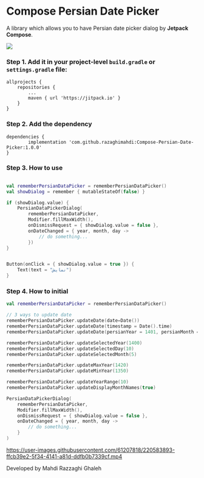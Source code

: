 # Compose Persian Date Picker

A library which allows you to have Persian date picker dialog by **Jetpack Compose**.

[![](https://jitpack.io/v/razaghimahdi/Compose-Persian-Date-Picker.svg)](https://jitpack.io/#razaghimahdi/Compose-Persian-Date-Picker)

### Step 1. Add it in your project-level `build.gradle` or `settings.gradle` file:

	allprojects {
		repositories {
			...
			maven { url 'https://jitpack.io' }
		}
	}

### Step 2. Add the dependency

	dependencies {
	        implementation 'com.github.razaghimahdi:Compose-Persian-Date-Picker:1.0.0'
	} 

### Step 3. How to use

```kotlin

val rememberPersianDataPicker = rememberPersianDataPicker()
val showDialog = remember { mutableStateOf(false) }

if (showDialog.value) {
    PersianDataPickerDialog(
        rememberPersianDataPicker,
        Modifier.fillMaxWidth(),
        onDismissRequest = { showDialog.value = false },
        onDateChanged = { year, month, day ->
            // do something...
        })
}


Button(onClick = { showDialog.value = true }) {
    Text(text = "نمایش")
}
```

### Step 4. How to initial

```Kotlin
val rememberPersianDataPicker = rememberPersianDataPicker()

// 3 ways to update date
rememberPersianDataPicker.updateDate(date=Date())
rememberPersianDataPicker.updateDate(timestamp = Date().time)
rememberPersianDataPicker.updateDate(persianYear = 1401, persianMonth = 12, persianDay = 20)

rememberPersianDataPicker.updateSelectedYear(1400)
rememberPersianDataPicker.updateSelectedDay(10)
rememberPersianDataPicker.updateSelectedMonth(5)

rememberPersianDataPicker.updateMaxYear(1420)
rememberPersianDataPicker.updateMinYear(1350)

rememberPersianDataPicker.updateYearRange(10)
rememberPersianDataPicker.updateDisplayMonthNames(true)

PersianDataPickerDialog(
    rememberPersianDataPicker,
    Modifier.fillMaxWidth(),
    onDismissRequest = { showDialog.value = false },
    onDateChanged = { year, month, day ->
        // do something...
    }
)
```

https://user-images.githubusercontent.com/61207818/220583893-ffcb39e2-5f34-4141-a81d-ddfb0b7339cf.mp4

Developed by Mahdi Razzaghi Ghaleh
